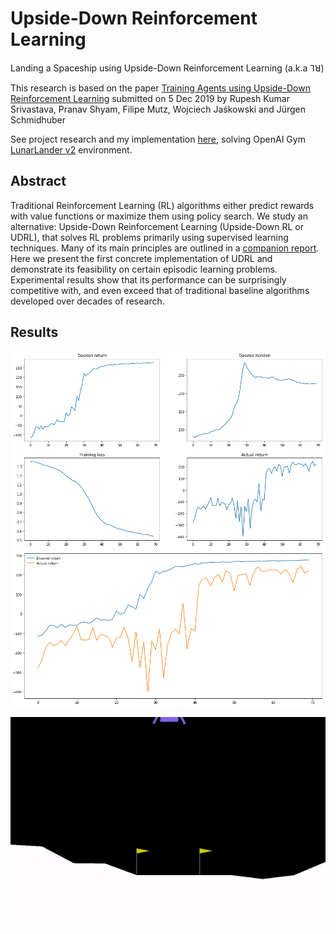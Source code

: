 # Upside-Down Reinforcement Learning

Landing a Spaceship using Upside-Down Reinforcement Learning (a.k.a ⅂ꓤ)

This research is based on the paper [Training Agents using Upside-Down Reinforcement Learning](https://arxiv.org/abs/1912.02877) submitted on 5 Dec 2019 by Rupesh Kumar Srivastava, Pranav Shyam, Filipe Mutz, Wojciech Jaśkowski and Jürgen Schmidhuber

See project research and my implementation [here](https://jscriptcoder.github.io/upside-down-rl/Upside-Down_RL.html), solving OpenAI Gym [LunarLander v2](https://gym.openai.com/envs/LunarLander-v2/) environment.

## Abstract

Traditional Reinforcement Learning (RL) algorithms either predict rewards with value functions or maximize them using policy search. We study an alternative: Upside-Down Reinforcement Learning (Upside-Down RL or UDRL), that solves RL problems primarily using supervised learning techniques. Many of its main principles are outlined in a [companion report](https://arxiv.org/abs/1912.02875). Here we present the first concrete implementation of UDRL and demonstrate its feasibility on certain episodic learning problems. Experimental results show that its performance can be surprisingly competitive with, and even exceed that of traditional baseline algorithms developed over decades of research.

## Results

<img src="images/results_udrl.png" />

<img src="images/comparison_desired-vs-actual.png" />

<p align="center"><img src="images/solved_lunar-lander.gif" /></p>
